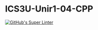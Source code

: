 # ICS3U-Unir1-04-CPP

[![GitHub's Super Linter](https://github.com/trent-hodgins-01/ICS3U-Unir1-04-CPP/workflows/GitHub's%20Super%20Linter/badge.svg)](https://github.com/trent-hodgins-01/ICS3U-Unir1-04-CPP/actions)
